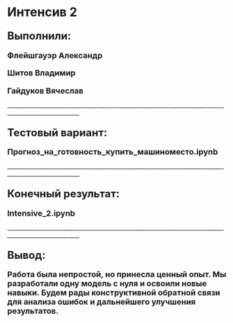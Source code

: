 **Интенсив 2**
=====================================================================
<h3><summary style="font-size: 24px;">Выполнили:</summary></h3>
<h4 style="margin-bottom: 12px;"><summary style="font-size: 18px;">Флейшгауэр Александр</summary></h4>
<h4 style="margin-bottom: 12px;"><summary style="font-size: 18px;">Шитов Владимир</summary></h4>
<h4 style="margin-bottom: 12px;"><summary style="font-size: 18px;">Гайдуков Вячеслав</summary></h4>

<h12>________________________________________________________________________________________________________</h12>
<h3><summary style="font-size: 24px;">Тестовый вариант:</summary> </h8>
<h4 style="margin-bottom: 12px;"><summary style="font-size: 18px;">Прогноз_на_готовность_купить_машиноместо.ipynb</summary></h4>


<h12>________________________________________________________________________________________________________</h12>

<h3><summary style="font-size: 24px;">Конечный результат:</summary> </h8>
<h4 style="margin-bottom: 12px;"><summary style="font-size: 18px;">Intensive_2.ipynb</summary></h4>


<h12>________________________________________________________________________________________________________</h12>

<h3><summary style="font-size: 24px;">Вывод:</summary> </h8>
<h4 style="margin-bottom: 12px;"><summary style="font-size: 18px;">Работа была непростой, но принесла ценный опыт. Мы разработали одну модель с нуля и освоили новые навыки. Будем рады конструктивной обратной связи для анализа ошибок и дальнейшего улучшения результатов.</summary></h4>
